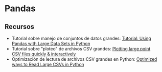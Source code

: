 # Pandas
## Recursos
* Tutorial sobre manejo de conjuntos de datos grandes: [Tutorial: Using Pandas with Large Data Sets in Python](https://www.dataquest.io/blog/pandas-big-data/)
* Tutorial sobre "ploteo" de archivos CSV grandes: [Plotting large point CSV files quickly & interactively](https://anitagraser.com/2020/12/06/plotting-large-point-csv-files-quickly-interactively/)
* Optimización de lectura de archivos CSV grandes en Python: [Optimized ways to Read Large CSVs in Python](https://medium.com/analytics-vidhya/optimized-ways-to-read-large-csvs-in-python-ab2b36a7914e)
